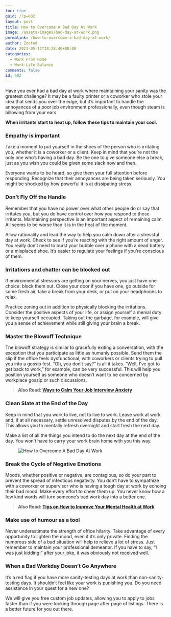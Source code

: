 ```yaml
---
toc: true
guid: /?p=602
layout: post
title: How to Overcome A Bad Day At Work
image: /assets/images/bad-day-at-work.png
permalink: /how-to-overcome-a-bad-day-at-work/
author: Zooted
date: 2021-05-11T18:28:40+00:00
categories:
  - Work From Home
  - Work-Life Balance
comments: false
id: 602
---
```

Have you ever had a bad day at work where maintaining your sanity was the greatest challenge? It may be a faulty printer or a coworker who stole your idea that sends you over the edge, but it&#8217;s important to handle the annoyances of a poor job environment professionally, even though steam is billowing from your ears.

**When irritants start to heat up, follow these tips to maintain your cool.**

### **Empathy is important**

Take a moment to put yourself in the shoes of the person who is irritating you, whether it is a coworker or a client. Keep in mind that you&#8217;re not the only one who&#8217;s having a bad day. Be the one to give someone else a break, just as you wish you could be given some slack now and then.

Everyone wants to be heard, so give them your full attention before responding. Recognize that their annoyances are being taken seriously. You might be shocked by how powerful it is at dissipating stress.

### **Don’t Fly Off the Handle**

Remember that you have no power over what other people do or say that irritates you, but you do have control over how you respond to those irritants. Maintaining perspective is an important aspect of remaining calm. All seems to be worse than it is in the heat of the moment.

Allow rationality and lead the way to help you calm down after a stressful day at work. Check to see if you&#8217;re reacting with the right amount of anger. You really don&#8217;t need to burst your bubble over a phone with a dead battery or a misplaced shoe. It&#8217;s easier to regulate your feelings if you&#8217;re conscious of them.

### **Irritations and chatter can be blocked out**

If environmental stressors are getting on your nerves, you just have one choice: block them out. Close your door if you have one, go outside for some fresh air, take a break from your desk, or put on your headphones to relax.

Practice zoning out in addition to physically blocking the irritations. Consider the positive aspects of your life, or assign yourself a menial duty to keep yourself occupied. Taking out the garbage, for example, will give you a sense of achievement while still giving your brain a break.

### **Master the Blowoff Technique**

The blowoff strategy is similar to gracefully exiting a conversation, with the exception that you participate as little as humanly possible. Send them the slip if the office feels dysfunctional, with coworkers or clients trying to pull you into a gossip fest. “Oh, you don&#8217;t say?” is all it takes. “Well, I&#8217;ve got to get back to work,” for example, can be very successful. This will help you position yourself as someone who doesn&#8217;t want to be concerned by workplace gossip or such discussions.

<blockquote class="wp-block-quote">
  <p>
    <strong>Also Read: <a href="/ways-to-calm-your-job-interview-anxiety/">Ways to Calm Your Job Interview Anxiety</a></strong>
  </p>
</blockquote>

### **Clean Slate at the End of the Day**

Keep in mind that you work to live, not to live to work. Leave work at work and, if at all necessary, settle unresolved disputes by the end of the day. This allows you to mentally refresh overnight and start fresh the next day.

Make a list of all the things you intend to do the next day at the end of the day. You won&#8217;t have to carry your work brain home with you this way.


<figure class="wp-block-image size-large">

<img loading="lazy" width="800" height="450" src="/wp-content/uploads/2021/05/How-to-Overcome-A-Bad-Day-At-Work.jpg" alt="How to Overcome A Bad Day At Work" class="wp-image-603" srcset="/wp-content/uploads/2021/05/How-to-Overcome-A-Bad-Day-At-Work.jpg 800w, /wp-content/uploads/2021/05/How-to-Overcome-A-Bad-Day-At-Work-300x169.jpg 300w, /wp-content/uploads/2021/05/How-to-Overcome-A-Bad-Day-At-Work-768x432.jpg 768w" sizes="(max-width: 800px) 100vw, 800px" /> </figure> 

### **Break the Cycle of Negative Emotions**

Moods, whether positive or negative, are contagious, so do your part to prevent the spread of infectious negativity. You don&#8217;t have to sympathize with a coworker or supervisor who is having a tough day at work by echoing their bad mood. Make every effort to cheer them up. You never know how a few kind words will turn someone&#8217;s bad work day into a better one.

<blockquote class="wp-block-quote">
  <p>
    <strong>Also Read: <a href="/tips-on-how-to-improve-your-mental-health-at-work/">Tips on How to Improve Your Mental Health at Work</a></strong>
  </p>
</blockquote>

### **Make use of humour as a tool**

Never underestimate the strength of office hilarity. Take advantage of every opportunity to lighten the mood, even if it&#8217;s only private. Finding the humorous side of a bad situation will help to relieve a lot of stress. Just remember to maintain your professional demeanor. If you have to say, &#8220;I was just kidding!&#8221; after your joke, it was obviously not received well.

### **When a Bad Workday Doesn&#8217;t Go Anywhere**

It&#8217;s a red flag if you have more sanity-testing days at work than non-sanity-testing days. It shouldn&#8217;t feel like your work is punishing you. Do you need assistance in your quest for a new one?

We will give you free custom job updates, allowing you to apply to jobs faster than if you were looking through page after page of listings. There is a better future for you out there.
